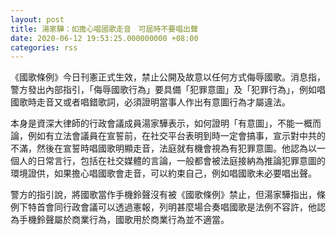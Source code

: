 ```yaml
---
layout: post
title: 湯家驊：如擔心唱國歌走音　可屆時不要唱出聲
date: 2020-06-12 19:53:25.000000000 +08:00
categories: rss
---
```


《國歌條例》今日刊憲正式生效，禁止公開及故意以任何方式侮辱國歌。消息指，警方發出內部指引，「侮辱國歌行為」要具備「犯罪意圖」及「犯罪行為」，例如唱國歌時走音又或者唱錯歌詞，必須證明當事人作出有意圖行為才屬違法。

本身是資深大律師的行政會議成員湯家驊表示，如何證明「有意圖」，不能一概而論，例如有立法會議員在宣誓前，在社交平台表明到時一定會搞事，宣示對中共的不滿，然後在宣誓時唱國歌明顯走音，法庭就有機會視為有犯罪意圖。他認為以一個人的日常言行，包括在社交媒體的言論，一般都會被法庭接納為推論犯罪意圖的環境證供，如果擔心唱國歌會走音，可以約束自己，例如唱國歌未必要唱出聲。

警方的指引說，將國歌當作手機鈴聲沒有被《國歌條例》禁止，但湯家驊指出，條例下特首會同行政會議可以透過憲報，列明甚麼場合奏唱國歌是法例不容許，他認為手機鈴聲屬於商業行為，國歌用於商業行為並不適當。
